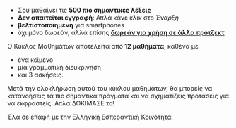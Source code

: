 - Σου μαθαίνει τις **500 πιο σημαντικές λέξεις**
- **Δεν απαιτείται εγγραφή**: Απλά κάνε κλικ στο *Έναρξη*
- **βελτιστοποιημένη** για smartphones
- όχι μόνο δωρεάν, αλλά επίσης **[δωρεάν για χρήση σε άλλα πρότζεκτ](https://github.com/Esperanto/kurso-zagreba-metodo)**

Ο Κύκλος Μαθημάτων αποτελείτα από **12 μαθήματα**, καθένα με

- ένα κείμενο
- μια γραμματική διευκρίνηση
- και 3 ασκήσεις.

Μετά την ολοκλήρωση αυτού του κύκλου μαθημάτων, θα μπορείς να κατανοήσεις τα πιο σημαντικά πράγματα και να σχηματίζεις προτάσεις για να εκφραστείς. Απλα ΔΟΚΙΜΑΣΕ το!

Έλα σε επαφή με την Ελληνική Εσπεραντική Κοινότητα:
